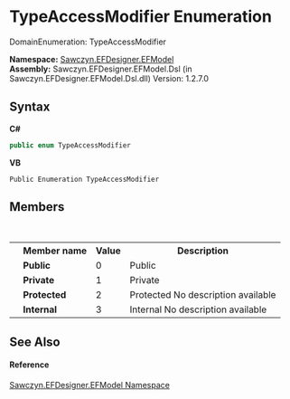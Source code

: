 # TypeAccessModifier Enumeration
 

DomainEnumeration: TypeAccessModifier

**Namespace:**&nbsp;<a href="N_Sawczyn_EFDesigner_EFModel">Sawczyn.EFDesigner.EFModel</a><br />**Assembly:**&nbsp;Sawczyn.EFDesigner.EFModel.Dsl (in Sawczyn.EFDesigner.EFModel.Dsl.dll) Version: 1.2.7.0

## Syntax

**C#**<br />
``` C#
public enum TypeAccessModifier
```

**VB**<br />
``` VB
Public Enumeration TypeAccessModifier
```


## Members
&nbsp;<table><tr><th></th><th>Member name</th><th>Value</th><th>Description</th></tr><tr><td /><td target="F:Sawczyn.EFDesigner.EFModel.TypeAccessModifier.Public">**Public**</td><td>0</td><td>Public</td></tr><tr><td /><td target="F:Sawczyn.EFDesigner.EFModel.TypeAccessModifier.Private">**Private**</td><td>1</td><td>Private</td></tr><tr><td /><td target="F:Sawczyn.EFDesigner.EFModel.TypeAccessModifier.Protected">**Protected**</td><td>2</td><td>Protected No description available</td></tr><tr><td /><td target="F:Sawczyn.EFDesigner.EFModel.TypeAccessModifier.Internal">**Internal**</td><td>3</td><td>Internal No description available</td></tr></table>

## See Also


#### Reference
<a href="N_Sawczyn_EFDesigner_EFModel">Sawczyn.EFDesigner.EFModel Namespace</a><br />